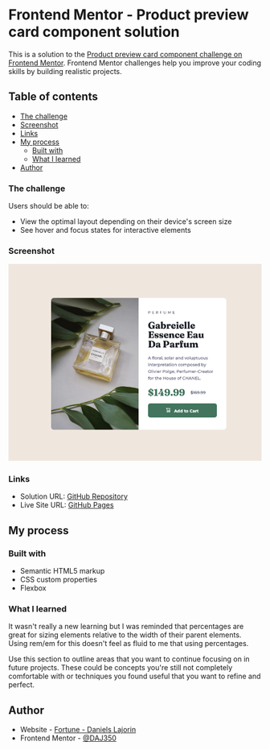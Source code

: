 # Frontend Mentor - Product preview card component solution

This is a solution to the [Product preview card component challenge on Frontend Mentor](https://www.frontendmentor.io/challenges/product-preview-card-component-GO7UmttRfa). Frontend Mentor challenges help you improve your coding skills by building realistic projects. 

## Table of contents
  - [The challenge](#the-challenge)
  - [Screenshot](#screenshot)
  - [Links](#links)
- [My process](#my-process)
  - [Built with](#built-with)
  - [What I learned](#what-i-learned)
- [Author](#author)

### The challenge

Users should be able to:

- View the optimal layout depending on their device's screen size
- See hover and focus states for interactive elements

### Screenshot

![](./design/screenshot.png)

### Links

- Solution URL: [GitHub Repository](https://github.com/DAJ350/product-preview-card-component-main)
- Live Site URL: [GitHub Pages](https://daj350.github.io/product-preview-card-component-main/)

## My process

### Built with

- Semantic HTML5 markup
- CSS custom properties
- Flexbox

### What I learned

It wasn't really a new learning but I was reminded that percentages are great for sizing elements relative to the width of their parent elements. Using rem/em for this doesn't feel as fluid to me that using percentages. 

Use this section to outline areas that you want to continue focusing on in future projects. These could be concepts you're still not completely comfortable with or techniques you found useful that you want to refine and perfect.


## Author

- Website - [Fortune - Daniels Lajorin](https://www.your-site.com)
- Frontend Mentor - [@DAJ350](https://www.frontendmentor.io/profile/DAJ350)
